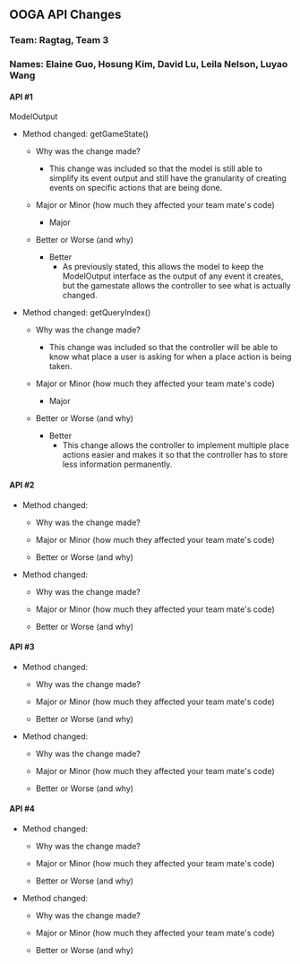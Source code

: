 ## OOGA API Changes
### Team: Ragtag, Team 3
### Names: Elaine Guo, Hosung Kim, David Lu, Leila Nelson, Luyao Wang


#### API #1
ModelOutput

* Method changed: getGameState()

    * Why was the change made?
      * This change was included so that the model is still able to simplify its event output and still have the granularity of creating events on specific actions that are being done.

    * Major or Minor (how much they affected your team mate's code)
      * Major

    * Better or Worse (and why)
      * Better
        * As previously stated, this allows the model to keep the ModelOutput interface as the output of any event it creates, but the gamestate allows the controller to see what is actually changed.


* Method changed: getQueryIndex()

    * Why was the change made?
      * This change was included so that the controller will be able to know what place a user is asking for when a place action is being taken.

    * Major or Minor (how much they affected your team mate's code)
      * Major

    * Better or Worse (and why)
      * Better
        * This change allows the controller to implement multiple place actions easier and makes it so that the controller has to store less information permanently.


#### API #2

* Method changed:

    * Why was the change made?

    * Major or Minor (how much they affected your team mate's code)

    * Better or Worse (and why)


* Method changed:

    * Why was the change made?

    * Major or Minor (how much they affected your team mate's code)

    * Better or Worse (and why)


#### API #3

* Method changed:

    * Why was the change made?

    * Major or Minor (how much they affected your team mate's code)

    * Better or Worse (and why)


* Method changed:

    * Why was the change made?

    * Major or Minor (how much they affected your team mate's code)

    * Better or Worse (and why)


#### API #4

* Method changed:

    * Why was the change made?

    * Major or Minor (how much they affected your team mate's code)

    * Better or Worse (and why)


* Method changed:

    * Why was the change made?

    * Major or Minor (how much they affected your team mate's code)

    * Better or Worse (and why)
